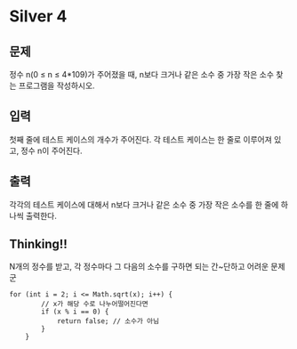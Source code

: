 # Silver 4

## 문제
정수 n(0 ≤ n ≤ 4*109)가 주어졌을 때, n보다 크거나 같은 소수 중 가장 작은 소수 찾는 프로그램을 작성하시오.

## 입력
첫째 줄에 테스트 케이스의 개수가 주어진다. 각 테스트 케이스는 한 줄로 이루어져 있고, 정수 n이 주어진다.

## 출력
각각의 테스트 케이스에 대해서 n보다 크거나 같은 소수 중 가장 작은 소수를 한 줄에 하나씩 출력한다.

## Thinking!!
N개의 정수를 받고, 각 정수마다 그 다음의 소수를 구하면 되는 간~단하고 어려운 문제군

    for (int i = 2; i <= Math.sqrt(x); i++) {
            // x가 해당 수로 나누어떨어진다면
            if (x % i == 0) {
                return false; // 소수가 아님
            }
        }